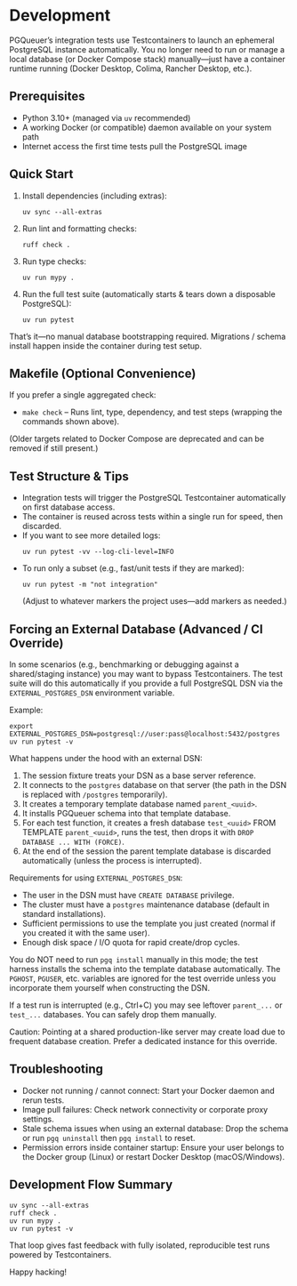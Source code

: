# Development

PGQueuer’s integration tests use Testcontainers to launch an ephemeral PostgreSQL instance automatically. You no longer need to run or manage a local database (or Docker Compose stack) manually—just have a container runtime running (Docker Desktop, Colima, Rancher Desktop, etc.).

## Prerequisites

- Python 3.10+ (managed via `uv` recommended)
- A working Docker (or compatible) daemon available on your system path
- Internet access the first time tests pull the PostgreSQL image

## Quick Start

1. Install dependencies (including extras):
   ```
   uv sync --all-extras
   ```
2. Run lint and formatting checks:
   ```
   ruff check .
   ```
3. Run type checks:
   ```
   uv run mypy .
   ```
4. Run the full test suite (automatically starts & tears down a disposable PostgreSQL):
   ```
   uv run pytest
   ```

That’s it—no manual database bootstrapping required. Migrations / schema install happen inside the container during test setup.

## Makefile (Optional Convenience)

If you prefer a single aggregated check:

- `make check` – Runs lint, type, dependency, and test steps (wrapping the commands shown above).

(Older targets related to Docker Compose are deprecated and can be removed if still present.)

## Test Structure & Tips

- Integration tests will trigger the PostgreSQL Testcontainer automatically on first database access.
- The container is reused across tests within a single run for speed, then discarded.
- If you want to see more detailed logs:
  ```
  uv run pytest -vv --log-cli-level=INFO
  ```
- To run only a subset (e.g., fast/unit tests if they are marked):
  ```
  uv run pytest -m "not integration"
  ```
  (Adjust to whatever markers the project uses—add markers as needed.)

## Forcing an External Database (Advanced / CI Override)

In some scenarios (e.g., benchmarking or debugging against a shared/staging instance) you may want to bypass Testcontainers. The test suite will do this automatically if you provide a full PostgreSQL DSN via the `EXTERNAL_POSTGRES_DSN` environment variable.

Example:
```
export EXTERNAL_POSTGRES_DSN=postgresql://user:pass@localhost:5432/postgres
uv run pytest -v
```

What happens under the hood with an external DSN:

1. The session fixture treats your DSN as a base server reference.
2. It connects to the `postgres` database on that server (the path in the DSN is replaced with `/postgres` temporarily).
3. It creates a temporary template database named `parent_<uuid>`.
4. It installs PGQueuer schema into that template database.
5. For each test function, it creates a fresh database `test_<uuid>` FROM TEMPLATE `parent_<uuid>`, runs the test, then drops it with `DROP DATABASE ... WITH (FORCE)`.
6. At the end of the session the parent template database is discarded automatically (unless the process is interrupted).

Requirements for using `EXTERNAL_POSTGRES_DSN`:
- The user in the DSN must have `CREATE DATABASE` privilege.
- The cluster must have a `postgres` maintenance database (default in standard installations).
- Sufficient permissions to use the template you just created (normal if you created it with the same user).
- Enough disk space / I/O quota for rapid create/drop cycles.

You do NOT need to run `pgq install` manually in this mode; the test harness installs the schema into the template database automatically. The `PGHOST`, `PGUSER`, etc. variables are ignored for the test override unless you incorporate them yourself when constructing the DSN.

If a test run is interrupted (e.g., Ctrl+C) you may see leftover `parent_...` or `test_...` databases. You can safely drop them manually.

Caution: Pointing at a shared production-like server may create load due to frequent database creation. Prefer a dedicated instance for this override.

## Troubleshooting

- Docker not running / cannot connect: Start your Docker daemon and rerun tests.
- Image pull failures: Check network connectivity or corporate proxy settings.
- Stale schema issues when using an external database: Drop the schema or run `pgq uninstall` then `pgq install` to reset.
- Permission errors inside container startup: Ensure your user belongs to the Docker group (Linux) or restart Docker Desktop (macOS/Windows).

## Development Flow Summary

```
uv sync --all-extras
ruff check .
uv run mypy .
uv run pytest -v
```

That loop gives fast feedback with fully isolated, reproducible test runs powered by Testcontainers.

Happy hacking!
